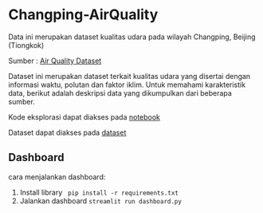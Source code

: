 # Changping-AirQuality
Data ini merupakan dataset kualitas udara pada wilayah Changping, Beijing (Tiongkok)

Sumber : [Air Quality Dataset](https://github.com/marceloreis/HTI/tree/master/PRSA_Data_20130301-20170228)

Dataset ini merupakan dataset terkait kualitas udara yang disertai dengan informasi waktu, polutan dan faktor iklim. Untuk memahami karakteristik data, berikut adalah deskripsi data yang 
dikumpulkan dari beberapa sumber.

Kode eksplorasi dapat diakses pada [notebook](https://github.com/WiseStar282/Changping-AirQuality/blob/main/Proyek_Analisis_Data.ipynb)

Dataset dapat diakses pada [dataset](https://github.com/WiseStar282/Changping-AirQuality/blob/main/Air%20Quality%20Data_Changping.csv)

## Dashboard
cara menjalankan dashboard:
1. Install library
``` pip install -r requirements.txt```
2. Jalankan dashboard ```streamlit run dashboard.py```

